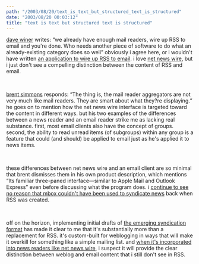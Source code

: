 ```yaml
---
path: "/2003/08/20/text_is_text_but_structured_text_is_structured" 
date: "2003/08/20 00:03:12" 
title: "text is text but structured text is structured" 
---
```

<p><a href="http://scriptingnews.userland.com/2003/08/18#wiredOnAggregators">dave winer</a> writes: <q>we already have enough mail readers, wire up RSS to email and you're done. Who needs another piece of software to do what an already-existing category does so well</q> obviously i agree here, or i wouldn't have written <a href="http://www.randomchaos.com/software/maillog/">an application to wire up RSS to email</a>. i love <a href="http://ranchero.com/netnewswire/">net news wire</a>, but i just don't see a compelling distinction between the content of RSS and email.</p><br><p><a href="http://www.inessential.com/?comments=1&amp;postid=2602">brent simmons</a> responds: <q>The thing is, the mail reader aggregators are not very much like mail readers. They are smart about what they?re displaying.</q> he goes on to mention how the net news wire interface is targeted toward the content in different ways. but his two examples of the differences between a news reader and an email reader strike me as lacking real substance. first, most email clients also have the concept of groups. second, the ability to read unread items (of subgroups) within any group is a feature that could (and should) be applied to email just as he's applied it to news items.</p><br><p>these differences between net news wire and an email client are so minimal that brent dismisses them in his own product description, which mentions <q>Its familiar three-paned interface&#8212;similar to Apple Mail and Outlook Express</q> even before discussing what the program does. i <a href="http://weblog.randomchaos.com/index.php?date=2003-05-16&amp;title=why+not+mbox%3F">continue to see no reason that mbox couldn't have been used to syndicate news</a> back when RSS was created.</p><br><p>off on the horizon, implementing initial drafts of <a href="http://www.intertwingly.net/wiki/pie/FrontPage">the emerging syndication format</a> has made it clear to me that it's substantially more than a replacement for RSS. it's custom-built for weblogging in ways that will make it overkill for something like a simple mailing list. and <a href="http://inessential.com/?comments=1&amp;postid=2567">when it's incorporated into news readers like net news wire</a>, i suspect it will provide the clear distinction between weblog and email content that i still don't see in RSS.</p>